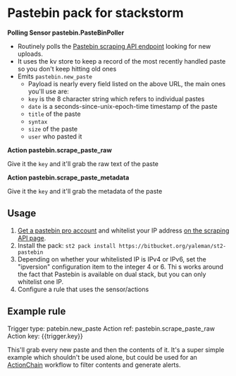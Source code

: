 # Pastebin pack for stackstorm

**Polling Sensor pastebin.PasteBinPoller**

* Routinely polls the [Pastebin scraping API endpoint](https://pastebin.com/doc_scraping_api) looking for new uploads.
* It uses the kv store to keep a record of the most recently handled paste so you don't keep hitting old ones
* Emits `pastebin.new_paste`
    * Payload is nearly every field listed on the above URL, the main ones you'll use are:
    * `key` is the 8 character string which refers to individual pastes
    * `date` is a seconds-since-unix-epoch-time timestamp of the paste
    * `title` of the paste
    * `syntax`
    * `size` of the paste
    * `user` who pasted it

**Action pastebin.scrape_paste_raw**

Give it the `key` and it'll grab the raw text of the paste

**Action pastebin.scrape_paste_metadata**

Give it the `key` and it'll grab the metadata of the paste

## Usage

1. [Get a pastebin pro account](https://pastebin.com/pro) and whitelist your IP address [on the scraping API page](https://pastebin.com/doc_scraping_api).
2. Install the pack: `st2 pack install https://bitbucket.org/yaleman/st2-pastebin`
3. Depending on whether your whitelisted IP is IPv4 or IPv6, set the "ipversion" configuration item to the integer 4 or 6. Thi s works around the fact that Pastebin is available on dual stack, but you can only whitelist one IP.
4. Configure a rule that uses the sensor/actions

## Example rule

Trigger type: patebin.new_paste
Action ref: pastebin.scrape_paste_raw
Action key: {{trigger.key}} 

This'll grab every new paste and then the contents of it. It's a super simple example which shouldn't be used alone, but could be used for an [ActionChain](https://docs.stackstorm.com/actionchain.html) workflow to filter contents and generate alerts.